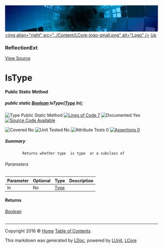 ![](../Content/LCore-banner-small.png "")
[&lt;img align=&quot;right&quot; src=&quot;../Content/LCore-logo-small.png&quot; alt=&quot;Logo&quot; /&gt;](../../README.md)
[Up](ReflectionExt.md)

### ReflectionExt
[View Source](../Extensions/Reference%20Types/ReflectionExt.cs)

# IsType

#### Public Static Method

##### public static <a href="https://msdn.microsoft.com/en-us/library/system.boolean.aspx" alt="">Boolean</a> IsType(<a href="https://msdn.microsoft.com/en-us/library/system.type.aspx" alt="">Type</a> In);

![Type Public Static Method](http://b.repl.ca/v1/Type-Public%20Static%20Method-blue.png "") [![Lines of Code 7](http://b.repl.ca/v1/Lines%20of%20Code-7-blue.png "")](../Extensions/Reference%20Types/ReflectionExt.cs#L885)    ![Documented Yes](http://b.repl.ca/v1/Documented-Yes-brightgreen.png "") [![Source Code Available](http://b.repl.ca/v1/Source%20Code-Available-brightgreen.png "")](../Extensions/Reference%20Types/ReflectionExt.cs#L885)

![Covered No](http://b.repl.ca/v1/Covered-No-red.png "") ![Unit Tested No](http://b.repl.ca/v1/Unit%20Tested-No-lightgrey.png "") ![Attribute Tests 0](http://b.repl.ca/v1/Attribute%20Tests-0-lightgrey.png "") [![Assertions 0](http://b.repl.ca/v1/Assertions-0-lightgrey.png "")](../Extensions/Reference%20Types/ReflectionExt.cs)

##### Summary

            Returns whether type  is type  or a subclass of 

###### Parameters

Parameter | Optional | Type | Description
:---  | :---  | :---  | :--- 
In | No | [Type](https://msdn.microsoft.com/en-us/library/system.type.aspx) | 


#### Returns

###### [Boolean](https://msdn.microsoft.com/en-us/library/system.boolean.aspx)



---

Copyright 2016 &copy; [Home](../../README.md) [Table of Contents](../../TableOfContents.md)

This markdown was generated by [LDoc](https://github.com/CodeSingularity/LDoc), powered by [LUnit](https://github.com/CodeSingularity/LUnit), [LCore](https://github.com/CodeSingularity/LCore)
